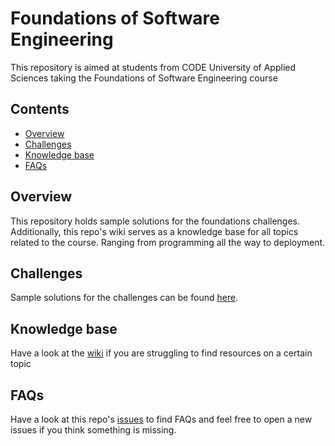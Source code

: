 # Foundations of Software Engineering <!-- omit in TOC -->
This repository is aimed at students from CODE University of Applied Sciences taking the Foundations of Software Engineering course

## Contents <!-- omit in TOC -->
- [Overview](#overview)
- [Challenges](#challenges)
- [Knowledge base](#knowledge-base)
- [FAQs](#faqs)

## Overview
This repository holds sample solutions for the foundations challenges. Additionally, this repo's wiki serves as a knowledge base for all topics related to the course. Ranging from programming all the way to deployment.

## Challenges
Sample solutions for the challenges can be found [here](./challenges).

## Knowledge base
Have a look at the [wiki](https://github.com/FabianVolkers/Foundations-of-Software-Engineering/wiki) if you are struggling to find resources on a certain topic

## FAQs
Have a look at this repo's [issues](https://github.com/FabianVolkers/Foundations-of-Software-Engineering/issues) to find FAQs and feel free to open a new issues if you think something is missing. 